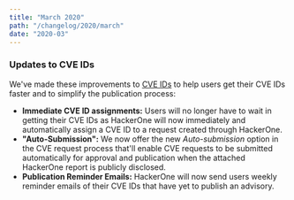 ```yaml
---
title: "March 2020"
path: "/changelog/2020/march"
date: "2020-03"
---
```


### Updates to CVE IDs
We've made these improvements to [CVE IDs](/programs/cve-requests.html) to help users get their CVE IDs faster and to simplify the publication process:
* **Immediate CVE ID assignments:** Users will no longer have to wait in getting their CVE IDs as HackerOne will now immediately and automatically assign a CVE ID to a request created through HackerOne.
* **"Auto-Submission":** We now offer the new *Auto-submission* option in the CVE request process that'll enable CVE requests to be submitted automatically for approval and publication when the attached HackerOne report is publicly disclosed.
* **Publication Reminder Emails:** HackerOne will now send users weekly reminder emails of their CVE IDs that have yet to publish an advisory.
